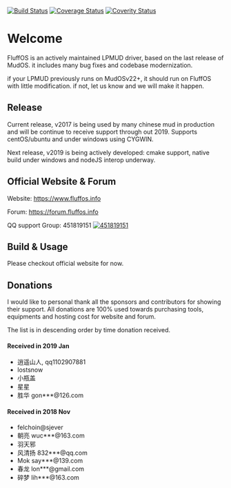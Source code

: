 [![Build Status](https://travis-ci.org/fluffos/fluffos.svg)](https://travis-ci.org/fluffos/fluffos)
[![Coverage Status](https://coveralls.io/repos/github/fluffos/fluffos/badge.svg?branch=master)](https://coveralls.io/github/fluffos/fluffos?branch=master)
[![Coverity Status](https://scan.coverity.com/projects/483/badge.svg)](https://scan.coverity.com/projects/483)

Welcome
=======
FluffOS is an actively maintained LPMUD driver, based on the last release of MudOS.
it includes many bug fixes and codebase modernization.

if your LPMUD previously runs on MudOSv22+, it should run on FluffOS with little modification. 
if not, let us know and we will make it happen.

Release
-------
Current release, v2017 is being used by many chinese mud in production and will be continue to
receive support through out 2019. Supports centOS/ubuntu and under windows using CYGWIN.

Next release, v2019 is being actively developed: cmake support, native build under windows and 
nodeJS interop underway. 

Official Website & Forum
----------------
Website: <https://www.fluffos.info>

Forum: <https://forum.fluffos.info>

QQ support Group: 451819151 [![451819151](https://pub.idqqimg.com/wpa/images/group.png)](https://shang.qq.com/wpa/qunwpa?idkey=3fd552adb8ace1a8e3ae3a712e5d314c7caf49af8b87449473c595b7e1f1ddf9)

Build & Usage
-------------
Please checkout official website for now.

Donations
---------
I would like to personal thank all the sponsors and contributors for showing their support.
All donations are 100% used towards purchasing tools, equipments and hosting cost for website and forum.

The list is in descending order by time donation received.

#### Received in 2019 Jan

- 逍遥山人, qq1102907881
- lostsnow
- 小瓶盖
- 星星
- 胜华 gon***@126.com

#### Received in 2018 Nov

- felchoin@sjever
- 朝亮 wuc***@163.com
- 羽天邪
- 风清扬 832***@qq.com
- Mok say***@139.com
- 春龙 lon***@gmail.com
- 碎梦 lih***@163.com
